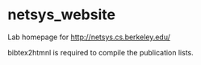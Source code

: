netsys_website
==============

Lab homepage for http://netsys.cs.berkeley.edu/

bibtex2htmnl is required to compile the publication lists.
